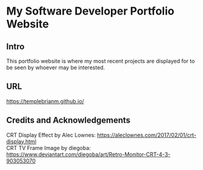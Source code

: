 # My Software Developer Portfolio Website

## Intro
This portfolio website is where my most recent projects are displayed for to be seen by whoever may be interested.

## URL
https://templebrianm.github.io/

## Credits and Acknowledgements
CRT Display Effect by Alec Lownes: https://aleclownes.com/2017/02/01/crt-display.html \
CRT TV Frame Image by diegoba: https://www.deviantart.com/diegoba/art/Retro-Monitor-CRT-4-3-903053070